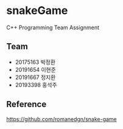 # snakeGame
C++ Programming Team Assignment
## Team
* 20175163 박정환
* 20191654 이현준
* 20191667 정지환
* 20193398 홍석주
## Reference
<https://github.com/romanedgn/snake-game>